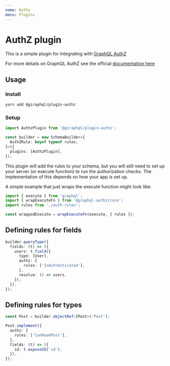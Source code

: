 ```yaml
---
name: Authz
menu: Plugins
---
```


# AuthZ plugin

This is a simple plugin for integrating with
[GraphQL AuthZ](https://github.com/AstrumU/graphql-authz)

For more details on GraphQL AuthZ see the official
[documentation here](https://github.com/AstrumU/graphql-authz)

## Usage

### Install

```bash
yarn add @giraphql/plugin-authz
```

### Setup

```typescript
import AuthzPlugin from '@giraphql/plugin-authz';

const builder = new SchemaBuilder<{
  AuthZRule: keyof typeof rules;
}>({
  plugins: [AuthzPlugin],
});
```

This plugin will add the rules to your schema, but you will still need to set up your server (or
execute function) to run the authorization checks. The implementation of this depends on how your
app is set up.

A simple example that just wraps the execute function might look like:

```typescript
import { execute } from 'graphql';
import { wrapExecuteFn } from '@graphql-authz/core';
import rules from './auth-rules';

const wrappedExecute = wrapExecuteFn(execute, { rules });
```

## Defining rules for fields

```typescript
builder.queryType({
  fields: (t) => ({
    users: t.field({
      type: [User],
      authz: {
        rules: ['IsAuthenticated'],
      },
      resolve: () => users,
    }),
  }),
});
```

## Defining rules for types

```typescript
const Post = builder.objectRef<IPost>('Post');

Post.implement({
  authz: {
    rules: ['CanReadPost'],
  },
  fields: (t) => ({
    id: t.exposeID('id'),
  }),
});
```
